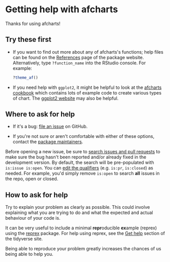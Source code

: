 # Getting help with afcharts

Thanks for using afcharts!

## Try these first

* If you want to find out more about any of afcharts's functions; help files can be found on the [References](https://best-practice-and-impact.github.io/afcharts/reference) page of the package website. Alternatively, type `?function_name` into the RStudio console. For example:

   ``` r
   ?theme_af()
   ```

* If you need help with `ggplot2`, it might be helpful to look at the [afcharts cookbook](https://best-practice-and-impact.github.io/afcharts/articles/cookbook.html) which contains lots of example code to create various types of chart. The [ggplot2 website](https://ggplot2.tidyverse.org/index.html) may also be helpful.


## Where to ask for help
  
*   If it's a bug: [file an issue](https://github.com/best-practice-and-impact/afcharts/issues/new) on GitHub.  
  
*   If you're not sure or aren't comfortable with either of these options, contact the [package maintainers](https://best-practice-and-impact.github.io/afcharts/authors.html#authors).

Before opening a new issue, be sure to [search issues and pull requests](https://github.com/best-practice-and-impact/afcharts/issues) to make sure the bug hasn't been reported and/or already fixed in the development version. 
By default, the search will be pre-populated with `is:issue is:open`. 
You can [edit the qualifiers](https://help.github.com/articles/searching-issues-and-pull-requests/)  (e.g. `is:pr`, `is:closed`) as needed. 
For example, you'd simply remove `is:open` to search **all** issues in the repo, open or closed.

## How to ask for help

Try to explain your problem as clearly as possible. This could involve explaining what you are trying to do and what the expected and actual behaviour of your code is. 

It can be very useful to include a minimal **repr**oducible **ex**ample (reprex) using the [reprex](https://reprex.tidyverse.org/) package. For help using reprex, see the [Get help](https://www.tidyverse.org/help/) section of the tidyverse site.

Being able to reproduce your problem greatly increases the chances of us being able to help you.
